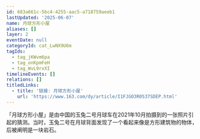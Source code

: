 ```yaml
---
id: 683a661c-5bc4-4255-aac5-a718759aeeb1
lastUpdated: '2025-06-07'
name: 月球方形小屋
aliases: []
layer: 2
eventDate: null
categoryId: cat_LwNX9U6m
tagIds:
  - tag_jKWvm6pa
  - tag_onKpmFeH
  - tag_WvL9rxXI
timelineEvents: []
relations: []
titledLinks:
  - title: '链接: 月球方形小屋'
    url: 'https://www.163.com/dy/article/I1FJGO3R0537SDEP.html'
---
```

「月球方形小屋」是由中国的玉兔二号月球车在2021年10月拍摄到的一张照片引起的猜测。当时，玉兔二号在月球背面发现了一个看起来像是方形建筑物的物体，后被阐明是一块岩石。
